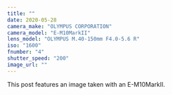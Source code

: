 ```yaml
---
title: ""
date: 2020-05-28
camera_make: "OLYMPUS CORPORATION"
camera_model: "E-M10MarkII"
lens_model: "OLYMPUS M.40-150mm F4.0-5.6 R"
iso: "1600"
fnumber: "4"
shutter_speed: "200"
image_url: ""
---
```


This post features an image taken with an E-M10MarkII.